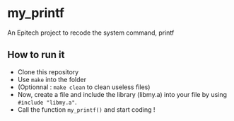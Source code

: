 # my_printf

An Epitech project to recode the system command, printf

## How to run it

- Clone this repository
- Use ``make`` into the folder
- (Optionnal : ``make clean`` to clean useless files)
- Now, create a file and include the library (libmy.a) into your file by using ``#include "libmy.a"``.
- Call the function ``my_printf()`` and start coding !